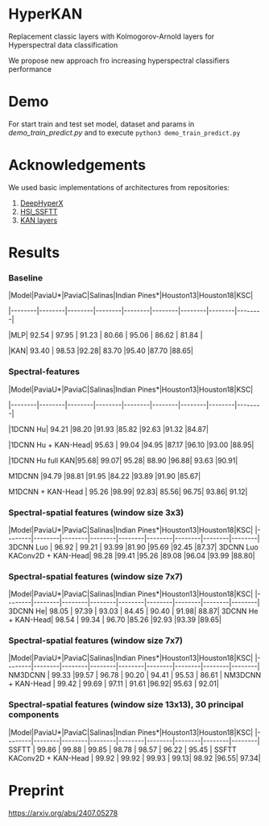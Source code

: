 # HyperKAN
Replacement classic layers with Kolmogorov-Arnold layers for Hyperspectral data classification

We propose new approach fro increasing hyperspectral classifiers performance

# Demo

For start train and test set model, dataset and params in _demo_train_predict.py_ and to execute `python3 demo_train_predict.py`

# Acknowledgements
We used basic implementations of architectures from repositories:

1) [DeepHyperX](https://github.com/nshaud/DeepHyperX)
2) [HSI_SSFTT](https://github.com/zgr6010/HSI_SSFTT)
3) [KAN layers](https://github.com/IvanDrokin/torch-conv-kan)

# Results

### Baseline 

|Model|PaviaU*|PaviaC|Salinas|Indian Pines*|Houston13|Houston18|KSC|

|--------|--------|--------|--------|--------|--------|--------|--------|--------|

|MLP|	92.54 |	97.95 |	91.23 |	80.66	| 95.06	| 86.62 |	81.84 |

|KAN| 93.40 |	98.53	|92.28|	83.70	|95.40	|87.70	|88.65|

### Spectral-features

|Model|PaviaU*|PaviaC|Salinas|Indian Pines*|Houston13|Houston18|KSC|

|--------|--------|--------|--------|--------|--------|--------|--------|--------|

|1DCNN Hu|	94.21	|98.20	|91.93	|85.82	|92.63	|91.32	|84.87|

|1DCNN Hu + KAN-Head|	95.63 |	99.04	|94.95	|87.17	|96.10	|93.00	|88.95|

|1DCNN Hu full KAN|95.68|	99.07|	95.28|	88.90	|96.88|	93.63	|90.91|

M1DCNN	|94.79	|98.81	|91.95	|84.22	|93.89	|91.90	|85.67|

M1DCNN + KAN-Head |	95.26	|98.99|	92.83|	85.56|	96.75|	93.86|	91.12|


### Spectral-spatial features (window size 3x3)

|Model|PaviaU*|PaviaC|Salinas|Indian Pines*|Houston13|Houston18|KSC|
|--------|--------|--------|--------|--------|--------|--------|--------|--------|
3DCNN Luo |	96.92 |	99.21 |	93.99	|81.90	|95.69	|92.45	|87.37|
3DCNN Luo KAConv2D + KAN-Head| 	98.28	|99.41	|95.26	|89.08	|96.04	|93.99	|88.80|

### Spectral-spatial features (window size 7x7)

|Model|PaviaU*|PaviaC|Salinas|Indian Pines*|Houston13|Houston18|KSC|
|--------|--------|--------|--------|--------|--------|--------|--------|--------|
3DCNN He|	98.05 |	97.39	| 93.03 |	84.45	| 90.40 | 	91.98|	88.87|
3DCNN He + KAN-Head|	98.54 |	99.34 |	96.70	|85.26	|92.93	|93.39	|89.65|

### Spectral-spatial features (window size 7x7)

|Model|PaviaU*|PaviaC|Salinas|Indian Pines*|Houston13|Houston18|KSC|
|--------|--------|--------|--------|--------|--------|--------|--------|--------|
NM3DCNN |	99.33	|99.57 |	96.78 |	90.20 |	94.41 |	95.53 |	86.61 |
NM3DCNN + KAN-Head |	99.42 |	99.69 |	97.11 |	91.61 |96.92|	95.63 |	92.01|

### Spectral-spatial features (window size 13x13), 30 principal components

|Model|PaviaU*|PaviaC|Salinas|Indian Pines*|Houston13|Houston18|KSC|
|--------|--------|--------|--------|--------|--------|--------|--------|--------|
SSFTT |	99.86 |	99.88	| 99.85 |	98.78 |	98.57 |	96.22 |	95.45 |
SSFTT KAConv2D + KAN-Head | 	99.92 |	99.92 |	99.93 |	99.13| 98.92	|96.55| 	97.34|


# Preprint

https://arxiv.org/abs/2407.05278
